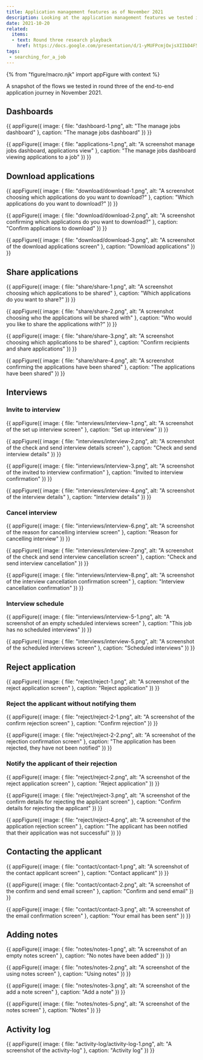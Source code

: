 ```yaml
---
title: Application management features as of November 2021
description: Looking at the application management features we tested in round three of the end-to-end application journey research.
date: 2021-10-20
related:
  items:
  - text: Round three research playback
    href: https://docs.google.com/presentation/d/1-yMUFPcmjOxjsXIIbD4F5YnJ-rl1wBzaJbTEvd8vPP0/edit#slide=id.gdd98bfbeb2_0_792
tags:
 - searching_for_a_job
---
```


{% from "figure/macro.njk" import appFigure with context %}

A snapshot of the flows we tested in round three of the end-to-end application journey in November 2021.

## Dashboards

{{ appFigure({
  image: {
    file: "dashboard-1.png",
    alt: "The manage jobs dashboard"
  },
  caption: "The manage jobs dashboard"
}) }}

{{ appFigure({
  image: {
    file: "applications-1.png",
    alt: "A screenshot manage jobs dashboard, applications view"
  },
  caption: "The manage jobs dashboard viewing applications to a job"
}) }}

## Download applications

{{ appFigure({
  image: {
    file: "download/download-1.png",
    alt: "A screenshot choosing which applications do you want to download?"
  },
  caption: "Which applications do you want to download?"
}) }}

{{ appFigure({
  image: {
    file: "download/download-2.png",
    alt: "A screenshot confirming which applications do you want to download?"
  },
  caption: "Confirm applications to download"
}) }}

{{ appFigure({
  image: {
    file: "download/download-3.png",
    alt: "A screenshot of the download applications screen"
  },
  caption: "Download applications"
}) }}

## Share applications

{{ appFigure({
  image: {
    file: "share/share-1.png",
    alt: "A screenshot choosing which applications to be shared"
  },
  caption: "Which applications do you want to share?"
}) }}

{{ appFigure({
  image: {
    file: "share/share-2.png",
    alt: "A screenshot choosing who the applications will be shared with"
  },
  caption: "Who would you like to share the applications with?"
}) }}

{{ appFigure({
  image: {
    file: "share/share-3.png",
    alt: "A screenshot choosing which applications to be shared"
  },
  caption: "Confirm recipients and share applications"
}) }}

{{ appFigure({
  image: {
    file: "share/share-4.png",
    alt: "A screenshot confirming the applications have been shared"
  },
  caption: "The applications have been shared"
}) }}

## Interviews

### Invite to interview

{{ appFigure({
  image: {
    file: "interviews/interview-1.png",
    alt: "A screenshot of the set up interview screen"
  },
  caption: "Set up interview"
}) }}

{{ appFigure({
  image: {
    file: "interviews/interview-2.png",
    alt: "A screenshot of the check and send interview details screen"
  },
  caption: "Check and send interview details"
}) }}

{{ appFigure({
  image: {
    file: "interviews/interview-3.png",
    alt: "A screenshot of the invited to interview confirmation"
  },
  caption: "Invited to interview confirmation"
}) }}

{{ appFigure({
  image: {
    file: "interviews/interview-4.png",
    alt: "A screenshot of the interview details"
  },
  caption: "Interview details"
}) }}

### Cancel interview

{{ appFigure({
  image: {
    file: "interviews/interview-6.png",
    alt: "A screenshot of the reason for cancelling interview screen"
  },
  caption: "Reason for cancelling interview"
}) }}

{{ appFigure({
  image: {
    file: "interviews/interview-7.png",
    alt: "A screenshot of the check and send interview cancellation screen"
  },
  caption: "Check and send interview cancellation"
}) }}

{{ appFigure({
  image: {
    file: "interviews/interview-8.png",
    alt: "A screenshot of the interview cancellation confirmation screen"
  },
  caption: "Interview cancellation confirmation"
}) }}

### Interview schedule

{{ appFigure({
  image: {
    file: "interviews/interview-5-1.png",
    alt: "A screenshot of an empty scheduled interviews screen"
  },
  caption: "This job has no scheduled interviews"
}) }}

{{ appFigure({
  image: {
    file: "interviews/interview-5.png",
    alt: "A screenshot of the scheduled interviews screen"
  },
  caption: "Scheduled interviews"
}) }}

## Reject application

{{ appFigure({
  image: {
    file: "reject/reject-1.png",
    alt: "A screenshot of the reject application screen"
  },
  caption: "Reject application"
}) }}

### Reject the applicant without notifying them

{{ appFigure({
  image: {
    file: "reject/reject-2-1.png",
    alt: "A screenshot of the confirm rejection screen"
  },
  caption: "Confirm rejection"
}) }}

{{ appFigure({
  image: {
    file: "reject/reject-2-2.png",
    alt: "A screenshot of the rejection confirmation screen"
  },
  caption: "The application has been rejected, they have not been notified"
}) }}

### Notify the applicant of their rejection

{{ appFigure({
  image: {
    file: "reject/reject-2.png",
    alt: "A screenshot of the reject application screen"
  },
  caption: "Reject application"
}) }}

{{ appFigure({
  image: {
    file: "reject/reject-3.png",
    alt: "A screenshot of the confirm details for rejecting the applicant screen"
  },
  caption: "Confirm details for rejecting the applicant"
}) }}

{{ appFigure({
  image: {
    file: "reject/reject-4.png",
    alt: "A screenshot of the application rejection screen"
  },
  caption: "The applicant has been notified that their application was not successful"
}) }}

## Contacting the applicant

{{ appFigure({
  image: {
    file: "contact/contact-1.png",
    alt: "A screenshot of the contact applicant screen"
  },
  caption: "Contact applicant"
}) }}

{{ appFigure({
  image: {
    file: "contact/contact-2.png",
    alt: "A screenshot of the confirm and send email screen"
  },
  caption: "Confirm and send email"
}) }}

{{ appFigure({
  image: {
    file: "contact/contact-3.png",
    alt: "A screenshot of the email confirmation screen"
  },
  caption: "Your email has been sent"
}) }}

## Adding notes

{{ appFigure({
  image: {
    file: "notes/notes-1.png",
    alt: "A screenshot of an empty notes screen"
  },
  caption: "No notes have been added"
}) }}

{{ appFigure({
  image: {
    file: "notes/notes-2.png",
    alt: "A screenshot of the using notes screen"
  },
  caption: "Using notes"
}) }}

{{ appFigure({
  image: {
    file: "notes/notes-3.png",
    alt: "A screenshot of the add a note screen"
  },
  caption: "Add a note"
}) }}

{{ appFigure({
  image: {
    file: "notes/notes-5.png",
    alt: "A screenshot of the notes screen"
  },
  caption: "Notes"
}) }}

## Activity log

{{ appFigure({
  image: {
    file: "activity-log/activity-log-1.png",
    alt: "A screenshot of the activity-log"
  },
  caption: "Activity log"
}) }}
